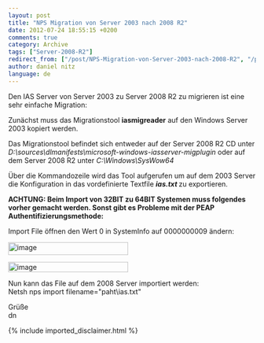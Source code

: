 ```yaml
---
layout: post
title: "NPS Migration von Server 2003 nach 2008 R2"
date: 2012-07-24 18:55:15 +0200
comments: true
category: Archive
tags: ["Server-2008-R2"]
redirect_from: ["/post/NPS-Migration-von-Server-2003-nach-2008-R2", "/post/nps-migration-von-server-2003-nach-2008-r2"]
author: daniel nitz
language: de
---
```

<!-- more -->
<p>Den IAS Server von Server 2003 zu Server 2008 R2 zu migrieren ist eine sehr einfache Migration:</p>  <p>Zunächst muss das Migrationstool <strong>iasmigreader</strong> auf den Windows Server 2003 kopiert werden.</p>  <p>Das Migrationstool befindet sich entweder auf der Server 2008 R2 CD unter <em>D:\sources\dlmanifests\microsoft-windows-iasserver-migplugin</em> oder auf dem Server 2008 R2 unter <em>C:\Windows\SysWow64</em></p>  <p>Über die Kommandozeile wird das Tool aufgerufen um auf dem 2003 Server die Konfiguration in das vordefinierte Textfile <strong><em>ias.txt </em></strong>zu exportieren.</p>  <p><strong>ACHTUNG: Beim Import von 32BIT zu 64BIT Systemen muss folgendes vorher gemacht werden. Sonst gibt es Probleme mit der PEAP Authentifizierungsmethode:</strong></p>  <p>Import File öffnen den Wert 0 in SystemInfo auf 0000000009 ändern:</p>  <p><a href="/assets/archive/image_444.png"><img title="image" style="border-left-width: 0px; border-right-width: 0px; border-bottom-width: 0px; display: inline; border-top-width: 0px" border="0" alt="image" src="/assets/archive/image_thumb_442.png" width="244" height="26" /></a> </p>  <p><a href="/assets/archive/image_445.png"><img title="image" style="border-left-width: 0px; border-right-width: 0px; border-bottom-width: 0px; display: inline; border-top-width: 0px" border="0" alt="image" src="/assets/archive/image_thumb_443.png" width="244" height="21" /></a> </p>  <p></p>  <p>Nun kann das File auf dem 2008 Server importiert werden:    <br />Netsh nps import filename=&quot;paht\ias.txt&quot;</p>  <p>Grüße    <br />dn</p>
{% include imported_disclaimer.html %}
